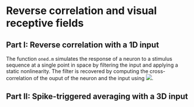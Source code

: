 # Reverse correlation and visual receptive fields

## Part I: Reverse correlation with a 1D input
The function `oned.m` simulates the response of a neuron to a stimulus sequence at a single point in space by filtering the input and applying a static nonlinearity. The filter is recovered by computing the cross-correlation of the ouput of the neuron and the input using <img src="https://render.githubusercontent.com/render/math?math=Q_{rs}(\tau)= \frac{1}{T} \int^T_0 dtr(t)s(t+\tau)">.

## Part II: Spike-triggered averaging with a 3D input

